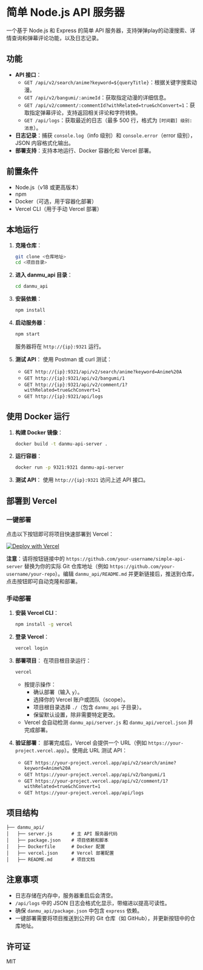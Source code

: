 # 简单 Node.js API 服务器

一个基于 Node.js 和 Express 的简单 API 服务器，支持弹弹play的动漫搜索、详情查询和弹幕评论功能，以及日志记录。

## 功能
- **API 接口**：
  - `GET /api/v2/search/anime?keyword=${queryTitle}`：根据关键字搜索动漫。
  - `GET /api/v2/bangumi/:animeId`：获取指定动漫的详细信息。
  - `GET /api/v2/comment/:commentId?withRelated=true&chConvert=1`：获取指定弹幕评论，支持返回相关评论和字符转换。
  - `GET /api/logs`：获取最近的日志（最多 500 行，格式为 `[时间戳] 级别: 消息`）。
- **日志记录**：捕获 `console.log`（info 级别）和 `console.error`（error 级别），JSON 内容格式化输出。
- **部署支持**：支持本地运行、Docker 容器化和 Vercel 部署。

## 前置条件
- Node.js（v18 或更高版本）
- npm
- Docker（可选，用于容器化部署）
- Vercel CLI（用于手动 Vercel 部署）

## 本地运行
1. **克隆仓库**：
   ```bash
   git clone <仓库地址>
   cd <项目目录>
   ```

2. **进入 danmu_api 目录**：
   ```bash
   cd danmu_api
   ```

3. **安装依赖**：
   ```bash
   npm install
   ```

4. **启动服务器**：
   ```bash
   npm start
   ```
   服务器将在 `http://{ip}:9321` 运行。

5. **测试 API**：
   使用 Postman 或 curl 测试：
   - `GET http://{ip}:9321/api/v2/search/anime?keyword=Anime%20A`
   - `GET http://{ip}:9321/api/v2/bangumi/1`
   - `GET http://{ip}:9321/api/v2/comment/1?withRelated=true&chConvert=1`
   - `GET http://{ip}:9321/api/logs`

## 使用 Docker 运行
1. **构建 Docker 镜像**：
   ```bash
   docker build -t danmu-api-server .
   ```

2. **运行容器**：
   ```bash
   docker run -p 9321:9321 danmu-api-server
   ```

3. **测试 API**：
   使用 `http://{ip}:9321` 访问上述 API 接口。

## 部署到 Vercel

### 一键部署
点击以下按钮即可将项目快速部署到 Vercel：

[![Deploy with Vercel](https://vercel.com/button)](https://vercel.com/new/clone?repository-url=https://github.com/huangxd-/danmu_api&project-name=danmu_api&repository-name=danmu_api)

**注意**：请将按钮链接中的 `https://github.com/your-username/simple-api-server` 替换为你的实际 Git 仓库地址（例如 `https://github.com/your-username/your-repo`）。编辑 `danmu_api/README.md` 并更新链接后，推送到仓库，点击按钮即可自动克隆和部署。

### 手动部署
1. **安装 Vercel CLI**：
   ```bash
   npm install -g vercel
   ```

2. **登录 Vercel**：
   ```bash
   vercel login
   ```

3. **部署项目**：
   在项目根目录运行：
   ```bash
   vercel
   ```
   - 按提示操作：
     - 确认部署（输入 `y`）。
     - 选择你的 Vercel 账户或团队（scope）。
     - 项目根目录选择 `./`（包含 `danmu_api` 子目录）。
     - 保留默认设置，除非需要特定更改。
   - Vercel 会自动检测 `danmu_api/server.js` 和 `danmu_api/vercel.json` 并完成部署。

4. **验证部署**：
   部署完成后，Vercel 会提供一个 URL（例如 `https://your-project.vercel.app`）。使用此 URL 测试 API：
   - `GET https://your-project.vercel.app/api/v2/search/anime?keyword=Anime%20A`
   - `GET https://your-project.vercel.app/api/v2/bangumi/1`
   - `GET https://your-project.vercel.app/api/v2/comment/1?withRelated=true&chConvert=1`
   - `GET https://your-project.vercel.app/api/logs`

## 项目结构
```
├── danmu_api/
│   ├── server.js       # 主 API 服务器代码
│   ├── package.json    # 项目依赖和脚本
│   ├── Dockerfile      # Docker 配置
│   ├── vercel.json     # Vercel 部署配置
│   ├── README.md       # 项目文档
```

## 注意事项
- 日志存储在内存中，服务器重启后会清空。
- `/api/logs` 中的 JSON 日志会格式化显示，带缩进以提高可读性。
- 确保 `danmu_api/package.json` 中包含 `express` 依赖。
- 一键部署需要将项目推送到公开的 Git 仓库（如 GitHub），并更新按钮中的仓库地址。

## 许可证
MIT